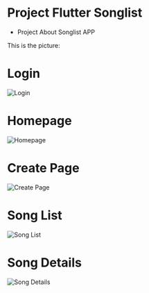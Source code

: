 # Project Flutter Songlist

- Project About Songlist APP

This is the picture:
# Login
![Login](assets/Login.jpg)
# Homepage
![Homepage](assets/Homepage.jpg)
# Create Page
![Create Page](assets/Create_Song.jpg)
# Song List
![Song List](assets/Song_List.jpg)
# Song Details
![Song Details](assets/Song_Details.jpg)
